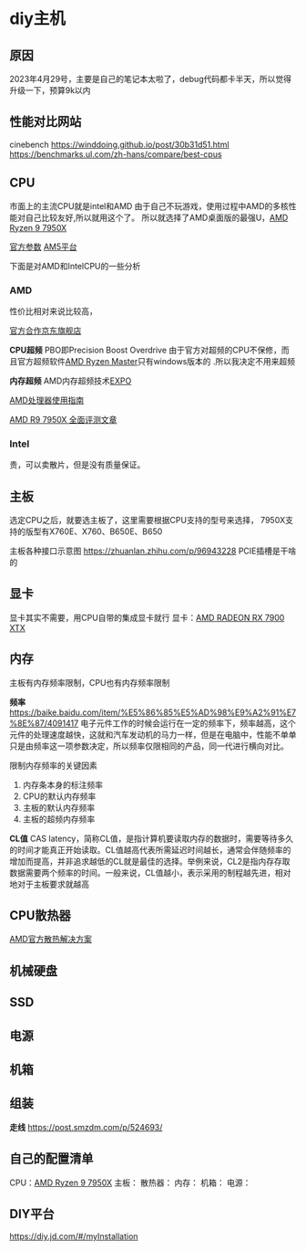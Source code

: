 # diy主机


## 原因
2023年4月29号，主要是自己的笔记本太啦了，debug代码都卡半天，所以觉得升级一下，预算9k以内

## 性能对比网站
cinebench
https://winddoing.github.io/post/30b31d51.html
https://benchmarks.ul.com/zh-hans/compare/best-cpus


## CPU
市面上的主流CPU就是intel和AMD
由于自己不玩游戏，使用过程中AMD的多核性能对自己比较友好,所以就用这个了。
所以就选择了AMD桌面版的最强U，[AMD Ryzen 9 7950X](https://www.amd.com/zh-hans/product/12151 )

[官方参数](https://www.amd.com/zh-cn/products/processors/desktops/ryzen/7000-series/amd-ryzen-9-7950x.html)
[AM5平台](https://www.amd.com/zh-cn/products/processors/chipsets/am5.html)


下面是对AMD和IntelCPU的一些分析
### AMD
性价比相对来说比较高，

[官方合作京东旗舰店](https://sale.jd.com/mall/chOkMQLwFz.html)

**CPU超频**
PBO即Precision Boost Overdrive
由于官方对超频的CPU不保修，而且官方超频软件[AMD Ryzen Master](https://www.amd.com/zh-hans/technologies/ryzen-master )只有windows版本的 .所以我决定不用来超频

**内存超频**
AMD内存超频技术[EXPO](https://www.amd.com/zh-hans/technologies/expo#%E9%94%90%E9%BE%99%E5%85%BC%E5%AE%B9%E5%86%85%E5%AD%98 )

[AMD处理器使用指南](https://www.amd.com/zh-hans/support/kb/faq/cpu-100 )


[AMD R9 7950X 全面评测文章](https://zhuanlan.zhihu.com/p/568414877 )
### Intel
贵，可以卖散片，但是没有质量保证。

## 主板
选定CPU之后，就要选主板了，这里需要根据CPU支持的型号来选择，
7950X支持的版型有X760E、X760、B650E、B650

主板各种接口示意图 https://zhuanlan.zhihu.com/p/96943228
PCIE插槽是干啥的




## 显卡
显卡其实不需要，用CPU自带的集成显卡就行
显卡：[AMD RADEON RX 7900 XTX ](https://www.amd.com/en/products/graphics/amd-radeon-rx-7900xtx )

## 内存
主板有内存频率限制，CPU也有内存频率限制

**频率**
https://baike.baidu.com/item/%E5%86%85%E5%AD%98%E9%A2%91%E7%8E%87/4091417
电子元件工作的时候会运行在一定的频率下，频率越高，这个元件的处理速度越快，这就和汽车发动机的马力一样，但是在电脑中，性能不单单只是由频率这一项参数决定，所以频率仅限相同的产品，同一代进行横向对比。

限制内存频率的关键因素
1. 内存条本身的标注频率
1. CPU的默认内存频率
1. 主板的默认内存频率
1. 主板的超频内存频率

**CL值**
CAS latency，简称CL值，是指计算机要读取内存的数据时，需要等待多久的时间才能真正开始读取。CL值越高代表所需延迟时间越长，通常会伴随频率的增加而提高，并非追求越低的CL就是最佳的选择。举例来说，CL2是指内存存取数据需要两个频率的时间。一般来说，CL值越小，表示采用的制程越先进，相对地对于主板要求就越高



## CPU散热器
[AMD官方散热解决方案](https://www.amd.com/zh-hans/technologies/cpu-cooler-solution#_70W-%E5%8D%95%E9%85%8D%E6%95%A3%E7%83%AD%E5%99%A8 )

## 机械硬盘

## SSD

## 电源

## 机箱

## 组装
**走线**
https://post.smzdm.com/p/524693/


## 自己的配置清单
CPU：[AMD Ryzen 9 7950X](https://item.jd.com/100039537667.html)
主板：
散热器：
内存：
机箱：
电源：

## DIY平台
https://diy.jd.com/#/myInstallation